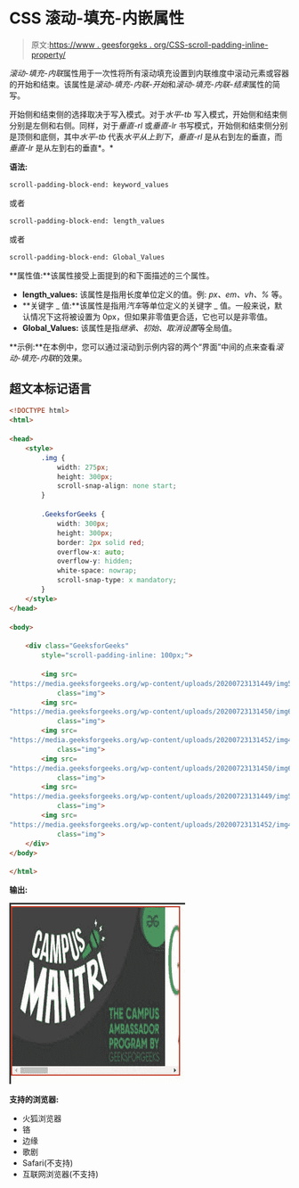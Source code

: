 # CSS 滚动-填充-内嵌属性

> 原文:[https://www . geesforgeks . org/CSS-scroll-padding-inline-property/](https://www.geeksforgeeks.org/css-scroll-padding-inline-property/)

*滚动-填充-内联*属性用于一次性将所有滚动填充设置到内联维度中滚动元素或容器的开始和结束。该属性是*滚动-填充-内联-开始*和*滚动-填充-内联-结束*属性的简写。

开始侧和结束侧的选择取决于写入模式。对于*水平-tb* 写入模式，开始侧和结束侧分别是左侧和右侧。同样，对于*垂直-rl* 或*垂直-lr* 书写模式，开始侧和结束侧分别是顶侧和底侧，其中*水平-tb* 代表*水平从上到下*，*垂直-rl* 是从右到左的垂直，而*垂直-lr* 是从左到右的垂直*。*

**语法:**

```html
scroll-padding-block-end: keyword_values
```

或者

```html
scroll-padding-block-end: length_values
```

或者

```html
scroll-padding-block-end: Global_Values

```

**属性值:**该属性接受上面提到的和下面描述的三个属性。

*   **length_values:** 该属性是指用长度单位定义的值。例: *px、em、vh、%* 等。
*   **关键字 _ 值:**该属性是指用*汽车*等单位定义的关键字 _ 值。一般来说，默认情况下这将被设置为 0px，但如果非零值更合适，它也可以是非零值。
*   **Global_Values:** 该属性是指*继承、初始、取消设置*等全局值。

**示例:**在本例中，您可以通过滚动到示例内容的两个“界面”中间的点来查看*滚动-填充-内联*的效果。

## 超文本标记语言

```html
<!DOCTYPE html>
<html>

<head>
    <style>
        .img {
            width: 275px;
            height: 300px;
            scroll-snap-align: none start;
        }

        .GeeksforGeeks {
            width: 300px;
            height: 300px;
            border: 2px solid red;
            overflow-x: auto;
            overflow-y: hidden;
            white-space: nowrap;
            scroll-snap-type: x mandatory;
        }
    </style>
</head>

<body>

    <div class="GeeksforGeeks" 
        style="scroll-padding-inline: 100px;">

        <img src=
"https://media.geeksforgeeks.org/wp-content/uploads/20200723131449/img5.jpeg"
            class="img">
        <img src=
"https://media.geeksforgeeks.org/wp-content/uploads/20200723131450/img6-300x82.png"
            class="img">
        <img src=
"https://media.geeksforgeeks.org/wp-content/uploads/20200723131452/img4-300x167.png"
            class="img">
        <img src=
"https://media.geeksforgeeks.org/wp-content/uploads/20200723131450/img6-300x82.png"
            class="img">
        <img src=
"https://media.geeksforgeeks.org/wp-content/uploads/20200723131449/img5.jpeg"
            class="img">
        <img src=
"https://media.geeksforgeeks.org/wp-content/uploads/20200723131452/img4-300x167.png"
            class="img">
    </div>
</body>

</html>
```

**输出:**

![](img/38f4390f6a4df5fb7b813bdd433d1b61.png)

**支持的浏览器:**

*   火狐浏览器
*   铬
*   边缘
*   歌剧
*   Safari(不支持)
*   互联网浏览器(不支持)